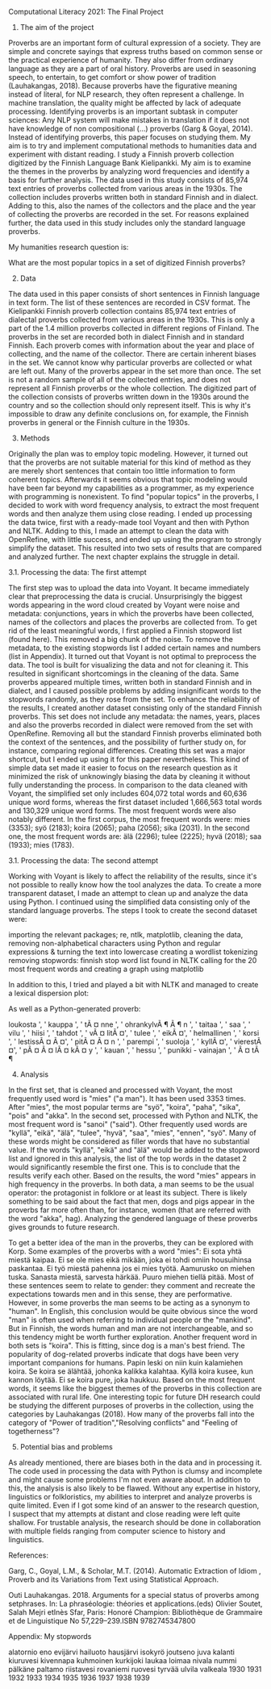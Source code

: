 Computational Literacy 2021: The Final Project


1. The aim of the project

Proverbs are an important form of cultural expression of a society. They are simple and concrete sayings that express truths based on common sense or the practical experience of humanity. They also differ from ordinary language as they are a part of oral history. Proverbs are used in seasoning speech, to entertain, to get comfort or show power of tradition (Lauhakangas, 2018). Because proverbs have the figurative meaning instead of literal, for NLP research, they often represent a challenge. In machine translation, the quality might be affected by lack of adequate processing. Identifying proverbs is an important subtask in computer sciences: Any NLP system will make mistakes in translation if it does not have knowledge of non compositional (...) proverbs (Garg & Goyal, 2014). 
Instead of identifying proverbs, this paper focuses on studying them. My aim is to try and implement computational methods to humanities data and experiment with distant reading. 
I study a Finnish proverb collection digitized by the Finnish Language Bank Kielipankki. My aim is to examine the themes in the proverbs by analyzing word frequencies and identify a basis for further analysis. 
The data used in this study consists of 85,974 text entries of proverbs collected from various areas in the 1930s. The collection includes proverbs written both in standard Finnish and in dialect. Adding to this, also the names of the collectors and the place and the year of collecting the proverbs are recorded in the set. For reasons explained further, the data used in this study includes only the standard language proverbs. 

My humanities research question is: 

What are the most popular topics in a set of digitized Finnish proverbs?  


2. Data

The data used in this paper consists of short sentences in Finnish language in text form. 
The list of these sentences are recorded in CSV format. 
The Kielipankki Finnish proverb collection contains 85,974 text entries of dialectal proverbs collected from various areas in the 1930s. This is only a part of the 1.4 million proverbs collected in different regions of Finland. 
The proverbs in the set are recorded both in dialect Finnish and in standard Finnish. Each proverb comes with information about the year and place of collecting, and the name of the collector. 
There are certain inherent biases in the set. We cannot know why particular proverbs are collected or what are left out. Many of the proverbs appear in the set more than once. The set is not a random sample of all of the collected entries, and does not represent all Finnish proverbs or the whole collection. The digitized part of the collection consists of proverbs written down in the 1930s around the country and so the collection should only represent itself. This is why it's impossible to draw any definite conclusions on, for example, the Finnish proverbs in general or the Finnish culture in the 1930s. 


3. Methods

Originally the plan was to employ topic modeling. However, it turned out that the proverbs are not suitable material for this kind of method as they are merely short sentences that contain too little information to form coherent topics. Afterwards it seems obvious that topic modeling would have been far beyond my capabilities as a programmer, as my experience with programming is nonexistent. 
To find "popular topics" in the proverbs, I decided to work with word frequency analysis, to extract the most frequent words and then analyze them using close reading. 
I ended up processing the data twice, first with a ready-made tool Voyant and then with Python and NLTK. Adding to this, I made an attempt to clean the data with OpenRefine, with little success, and ended up using the program to strongly simplify the dataset. 
This resulted into two sets of results that are compared and analyzed further. 
The next chapter explains the struggle in detail. 

3.1. Processing the data: The first attempt  

The first step was to upload the data into Voyant. It became immediately clear that preprocessing the data is crucial. Unsurprisingly the biggest words appearing in the word cloud created by Voyant were noise and metadata: conjunctions, years in which the proverbs have been collected, names of the collectors and places the proverbs are collected from. 
To get rid of the least meaningful words, I first applied a Finnish stopword list (found here). This removed a big chunk of the noise. To remove the metadata, to the existing stopwords list I added certain names and numbers (list in Appendix).
It turned out that Voyant is not optimal to preprocess the data. The tool is built for visualizing the data and not for cleaning it. This resulted in significant shortcomings in the cleaning of the data. Same proverbs appeared multiple times, written both in standard Finnish and in dialect, and I caused possible problems by adding insignificant words to the stopwords randomly, as they rose from the set. 
To enhance the reliability of the results, I created another dataset consisting only of the standard Finnish proverbs. This set does not include any metadata: the names, years, places and also the proverbs recorded in dialect were removed from the set with OpenRefine. Removing all but the standard Finnish proverbs eliminated both the context of the sentences, and the possibility of further study on, for instance, comparing regional differences. Creating this set was a major shortcut, but I ended up using it for this paper nevertheless. This kind of simple data set made it easier to focus on the research question as it minimized the risk of unknowingly biasing the data by cleaning it without fully understanding the process. 
In comparison to the data cleaned with Voyant, the simplified set only includes 604,072 total words and 60,636 unique word forms, whereas the first dataset included 1,666,563 total words and 130,329 unique word forms. 
The most frequent words were also notably different. In the first corpus, the most frequent words were: mies (3353); syö (2183); koira (2065); paha (2056); sika (2031).
In the second one, the most frequent words are: älä (2296); tulee (2225); hyvä (2018); saa (1933); mies (1783). 

3.1. Processing the data: The second attempt  

Working with Voyant is likely to affect the reliability of the results, since it's not possible to really know how the tool analyzes the data. 
To create a more transparent dataset, I made an attempt to clean up and analyze the data using Python. I continued using the simplified data consisting only of the standard language proverbs.
The steps I took to create the second dataset were: 

importing the relevant packages; re, ntlk, matplotlib, 
cleaning the data, removing non-alphabetical characters using Python and regular expressions & turning the text into lowercase
creating a wordlist
tokenizing 
removing stopwords: finnish stop word list found in NLTK 
calling for the 20 most frequent words and creating a graph using matplotlib 


In addition to this, I tried and played a bit with NLTK and managed to create a lexical dispersion plot: 

As well as a Python-generated proverb: 

loukosta ', ' kauppa ', ' tÃ ¤ nne ', ' ohrankylvÃ ¶ Ã ¶ n ', ' taitaa
', ' saa ', ' vilu ', ' hiisi ', ' tahdot ', ' vÃ ¤ litÃ ¤', ' tulee
', ' eikÃ ¤', ' helmallinen ', ' korsi ', ' lestissÃ ¤ Ã ¤', ' pitÃ ¤
Ã ¤ n ', ' parempi ', ' suoloja ', ' kyllÃ ¤', ' vierestÃ ¤', ' pÃ ¤ Ã
¤ lÃ ¤ kÃ ¤ y ', ' kauan ', ' hessu ', ' punikki - vainajan ', ' Ã ¤
tÃ ¶


4. Analysis

In the first set, that is cleaned and processed with Voyant, the most frequently used word is "mies" ("a man"). It has been used 3353 times. 
After "mies", the most popular terms are "syö", "koira", "paha", "sika", "pois" and "akka". 
In the second set, processed with Python and NLTK, the most frequent word is "sanoi" ("said"). Other frequently used words are "kyllä", "eikä", "älä", "tulee", "hyvä", "saa", "mies", "ennen", "syö". Many of these words might be considered as filler words that have no substantial value. If the words "kyllä", "eikä" and "älä" would be added to the stopword list and ignored in this analysis, the list of the top words in the dataset 2 would  significantly resemble the first one. This is to conclude that the results verify each other. 
Based on the results, the word "mies" appears in high frequency in the proverbs. In both data, a man seems to be the usual operator: the protagonist in folklore or at least its subject. 
There is likely something to be said about the fact that men, dogs and pigs appear in the proverbs far more often than, for instance, women (that are referred with the word "akka", hag). Analyzing the gendered language of these proverbs gives grounds to future research. 

To get a better idea of the man in the proverbs, they can be explored with Korp. 
Some examples of the proverbs with a word "mies":
Ei sota yhtä miestä kaipaa.
Ei se ole mies	eikä mikään, joka ei tohdi omiin housuihinsa paskantaa.
Ei työ miestä pahenna jos ei mies työtä.
Aamurusko on miehen tuska. 
Sanasta miestä, sarvesta härkää.
Puuro miehen tiellä pitää.
Most of these sentences seem to relate to gender: they comment and recreate the expectations towards men and in this sense, they are performative. However, in some proverbs the man seems to be acting as a synonym to "human". In English, this conclusion would be quite obvious since the word "man" is often used when referring to individual people or the "mankind". But in Finnish, the words human and man are not interchangeable, and so this tendency might be worth further exploration. 
Another frequent word in both sets is "koira". This is fitting, since dog is a man's best friend. The popularity of dog-related proverbs indicate that dogs have been very important companions for humans. 
Papin leski on niin kuin kalamiehen koira.
Se koira se älähtää, johonka kalikka kalahtaa.
Kyllä koira kusee, kun kannon löytää.
Ei se koira pure, joka haukkuu.
Based on the most frequent words, it seems like the biggest themes of the proverbs in this collection are associated with rural life. 
One interesting topic for future DH research could be studying the different purposes of proverbs in the collection, using the categories by Lauhakangas (2018). How many of the proverbs fall into the category of "Power of tradition","Resolving conflicts" and "Feeling of togetherness"? 

5. Potential bias and problems

As already mentioned, there are biases both in the data and in processing it. The code used in processing the data with Python is clumsy and incomplete and might cause some problems I'm not even aware about. 
In addition to this, the analysis is also likely to be flawed. Without any expertise in history, linguistics or folkloristics, my abilities to interpret and analyze proverbs is quite limited. Even if I got some kind of an answer to the research question, I suspect that my attempts at distant and close reading were left quite shallow. 
For trustable analysis, the research should be done in collaboration with multiple fields ranging from computer science to history and linguistics. 

References:

Garg, C., Goyal, L.M., & Scholar, M.T. (2014). Automatic Extraction of Idiom , Proverb and its Variations from Text using Statistical Approach.
 
Outi Lauhakangas. 2018.
Arguments for a special status of proverbs among setphrases.
In: La phraséologie: théories et applications.(eds) Olivier Soutet, Salah Mejri etInès Sfar, Paris: Honoré Champion: Bibliothèque de Grammaire et de Linguistique No 57,229–239.ISBN 9782745347800


Appendix: My stopwords

alatornio
eno
evijärvi
hailuoto
hausjärvi 
isokyrö
joutseno
juva
kalanti
kiuruvesi
kivennapa
kuhmoinen
kurkijoki
laukaa
loimaa
nivala
nummi
pälkäne
paltamo
riistavesi
rovaniemi
ruovesi
tyrvää
ulvila
valkeala
1930
1931
1932
1933
1934
1935
1936
1937
1938
1939
